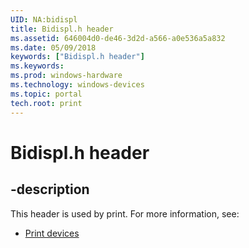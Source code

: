 ```yaml
---
UID: NA:bidispl
title: Bidispl.h header
ms.assetid: 646004d0-de46-3d2d-a566-a0e536a5a832
ms.date: 05/09/2018
keywords: ["Bidispl.h header"]
ms.keywords: 
ms.prod: windows-hardware
ms.technology: windows-devices
ms.topic: portal
tech.root: print
---
```


# Bidispl.h header


## -description


This header is used by print. For more information, see:

- [Print devices](../_print/index.md)
